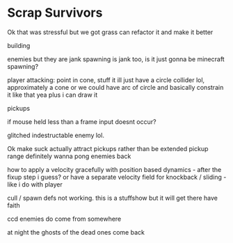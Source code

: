 # Scrap Survivors
Ok that was stressful but we got grass
can refactor it and make it better

building

enemies but they are jank
spawning is jank too, is it just gonna be minecraft spawning?

player attacking: point in cone, stuff it ill just have a circle collider lol, approximately a cone
or we could have arc of circle and basically constrain it like that
yea plus i can draw it

pickups


if mouse held less than a frame input doesnt occur?

glitched indestructable enemy lol.



Ok make suck actually attract pickups rather than be extended pickup range
definitely wanna pong enemies back

how to apply a velocity gracefully with position based dynamics - after the fixup step i guess?
or have a separate velocity field for knockback / sliding - like i do with player

cull / spawn defs not working.
this is a stuffshow but it will get there have faith


ccd enemies do come from somewhere

at night the ghosts of the dead ones come back